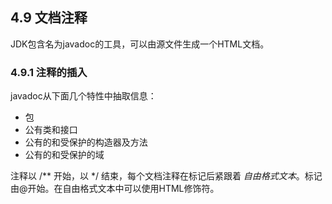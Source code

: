 ## 4.9 文档注释



JDK包含名为javadoc的工具，可以由源文件生成一个HTML文档。



### 4.9.1 注释的插入



javadoc从下面几个特性中抽取信息：

* 包
* 公有类和接口
* 公有的和受保护的构造器及方法
* 公有的和受保护的域

注释以 /** 开始，以 */ 结束，每个文档注释在标记后紧跟着 *自由格式文本*。标记由@开始。在自由格式文本中可以使用HTML修饰符。











